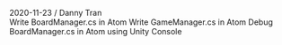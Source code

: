 2020-11-23 / Danny Tran  
    Write BoardManager.cs in Atom
    Write GameManager.cs in Atom
    Debug BoardManager.cs in Atom using Unity Console  

